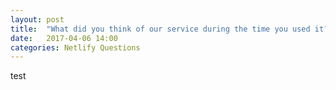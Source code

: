 ```yaml
---
layout: post
title:  "What did you think of our service during the time you used it?"
date:   2017-04-06 14:00
categories: Netlify Questions
---
```

test
